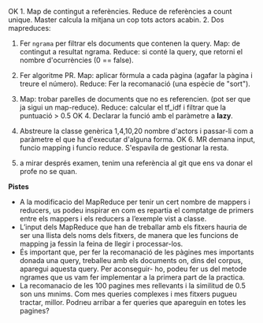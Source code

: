 OK 1. Map de contingut a referències. Reduce de referències a count unique. Master calcula la mitjana un cop tots actors acabin.
2. Dos mapreduces:
   1. Fer `ngrama` per filtrar els documents que contenen la query. Map: de contingut a resultat ngrama. Reduce: si conté la query, que retorni el nombre d'ocurrències (0 == false).
   2. Fer algoritme PR. Map: aplicar fòrmula a cada pàgina (agafar la pàgina i treure el número). Reduce: Fer la recomanació (una espècie de "sort").
3. Map: trobar parelles de documents que no es referencien. (pot ser que ja sigui un map-reduce). Reduce: calcular el tf_idf i filtrar que la puntuació > 0.5
OK 4. Declarar la funció amb el paràmetre a **lazy**.
5. Abstreure la classe genèrica 1,4,10,20 nombre d'actors i passar-li com a paràmetre el que ha d'executar d'alguna forma.
OK 6. MR demana input, funcio mapping i funcio reduce. S'espavila de gestionar la resta.

8. a mirar després examen, tenim una referència al git que ens va donar el profe no se quan.


**Pistes** 
- A la modificacio del MapReduce per tenir un cert nombre de mappers i reducers, us podeu
inspirar en com es repartia el comptatge de primers entre els mappers i els reducers a
l’exemple vist a classe. 
- L’input dels MapReduce que han de treballar amb els fitxers hauria de ser una llista dels
noms dels fitxers, de manera que les funcions de mapping ja fessin la feina de llegir i
processar-los. 
- És important que, per fer la recomanació de les pàgines mes importants donada una query,
treballeu amb els documents on, dins del corpus, aparegui aquesta query. Per aconseguir-
ho, podeu fer us del metode ngrames que us vam fer implementar a la primera part de la
practica. 
- La recomanacio de les 100 pagines mes rellevants i la similitud de 0.5 son uns mınims.
Com mes queries complexes i mes fitxers pugueu tractar, millor. Podrıeu arribar a fer
queries que apareguin en totes les pagines?